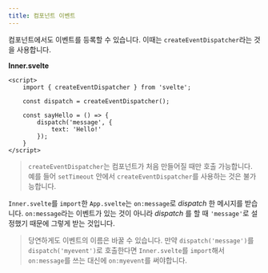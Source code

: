 ```yaml
---
title: 컴포넌트 이벤트
---
```


컴포넌트에서도 이벤트를 등록할 수 있습니다. 이때는 `createEventDispatcher`라는 것을 사용합니다.



**Inner.svelte**
```svelte
<script>
	import { createEventDispatcher } from 'svelte';

	const dispatch = createEventDispatcher();

	const sayHello = () => {
		dispatch('message', {
			text: 'Hello!'
		});
	}
</script>
```

> `createEventDispatcher`는 컴포넌트가 처음 만들어질 때만 호출 가능합니다. 예를 들어 `setTimeout` 안에서 `createEventDispatcher`를 사용하는 것은 불가능합니다.

`Inner.svelte`를 `import`한 `App.svelte`는 `on:message`로 _dispatch_ 한 메시지를 받습니다. `on:message`라는 이벤트가 있는 것이 아니라 _dispatch_ 를 할 때 `'message'`로 설정했기 때문에 그렇게 받는 것입니다.

> 당연하게도 이벤트의 이름은 바꿀 수 있습니다. 만약 `dispatch('message')`를 `dispatch('myevent')`로 호출한다면 `Inner.svelte`를 `import`해서 `on:message`를 쓰는 대신에 `on:myevent`를 써야합니다.
